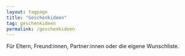 ```yaml
---
layout: tagpage
title: "Geschenkideen"
tag: geschenkideen
permalink: /geschenkideen
---
```

Für Eltern, Freund:innen, Partner:innen oder die eigene Wunschliste.